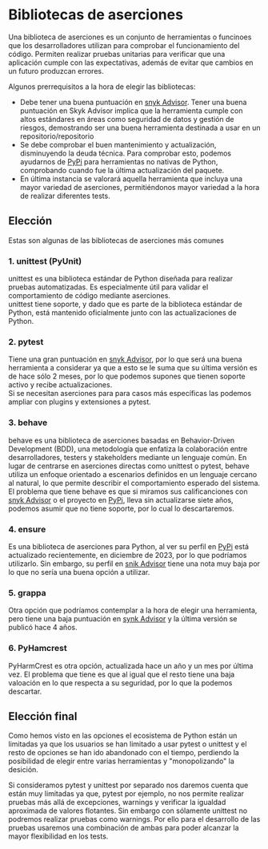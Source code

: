 # Bibliotecas de aserciones
Una biblioteca de aserciones es un conjunto de herramientas o funcinoes que los desarrolladores utilizan para comprobar el funcionamiento del código. Permiten realizar pruebas unitarias para verificar que una aplicación cumple con las expectativas, además de evitar que cambios en un futuro produzcan errores.  

Algunos prerrequisitos a la hora de elegir las bibliotecas:
* Debe tener una buena puntuación en [snyk Advisor](https://snyk.io/advisor/). Tener una buena puntuación en Skyk Advisor implica que la herramienta cumple con altos estándares en áreas como seguridad de datos y gestión de riesgos, demostrando ser una buena herramienta destinada a usar en un repositorio/repositorio
* Se debe comprobar el buen mantenimiento y actualización, disminuyendo la deuda técnica. Para comprobar esto, podemos ayudarnos de [PyPi](https://pypi.org/) para herramientas no nativas de Python, comprobando cuando fue la última actualización del paquete.
* En última instancia se valorará aquella herramienta que incluya una mayor variedad de aserciones, permitiéndonos mayor variedad a la hora de realizar diferentes tests.
## Elección
Estas son algunas de las bibliotecas de aserciones más comunes
### 1. unittest (PyUnit)
unittest es una biblioteca estándar de Python diseñada para realizar pruebas automatizadas. Es especialmente útil para validar el comportamiento de código mediante aserciones.  
unittest tiene soporte, y dado que es parte de la biblioteca estándar de Python, está mantenido oficialmente junto con las actualizaciones de Python.
### 2. pytest
Tiene una gran puntuación en [snyk Advisor](https://snyk.io/advisor/python/pytest), por lo que será una buena herramienta a considerar ya que a esto se le suma que su última versión es de hace sólo 2 meses, por lo que podemos supones que tienen soporte activo y recibe actualizaciones.  
Si se necesitan aserciones para para casos más específicas las podemos ampliar con plugins y extensiones a pytest.
### 3. behave
behave es una biblioteca de aserciones basadas en Behavior-Driven Development (BDD), una metodología que enfatiza la colaboración entre desarrolladores, testers y stakeholders mediante un lenguaje común. En lugar de centrarse en aserciones directas como unittest o pytest, behave utiliza un enfoque orientado a escenarios definidos en un lenguaje cercano al natural, lo que permite describir el comportamiento esperado del sistema.
El problema que tiene behave es que si miramos sus calificanciones con [snyk Advisor](https://snyk.io/advisor/python/behave) o el proyecto en [PyPi](https://pypi.org/project/behave/), lleva sin actualizarse siete años, podemos asumir que no tiene soporte, por lo cual lo descartaremos.
### 4. ensure
Es una biblioteca de aserciones para Python, al ver su perfil en [PyPi](https://pypi.org/project/ensure/) está actualizado recientemente, en diciembre de 2023, por lo que podríamos utilizarlo. Sin embargo, su perfil en [snik Advisor](https://snyk.io/advisor/python/ensure) tiene una nota muy baja por lo que no sería una buena opción a utilizar.
### 5. grappa
Otra opción que podríamos contemplar a la hora de elegir una herramienta, pero tiene una baja puntuación en [synk Advisor](https://snyk.io/advisor/python/grappa) y la última versión se publicó hace 4 años.
### 6. PyHamcrest
PyHarmCrest es otra opción, actualizada hace un año y un mes por última vez. El problema que tiene es que al igual que el resto tiene una baja valoación en lo que respecta a su seguridad, por lo que la podemos descartar.

## Elección final
Como hemos visto en las opciones el ecosistema de Python están un limitadas ya que los usuarios se han limitado a usar pytest o unittest y el resto de opciones se han ido abandonado con el tiempo, perdiendo la posibilidad de elegir entre varias herramientas y "monopolizando" la desición.

Si consideramos pytest y unittest por separado nos daremos cuenta que están muy limitadas ya que, pytest por ejemplo, no nos permite realizar pruebas más allá de excepciones, warnings y verificar la igualdad aproximada de valores flotantes. Sin embargo con sólamente unittest no podremos realizar pruebas como warnings. Por ello para el desarrollo de las pruebas usaremos una combinación de ambas para poder alcanzar la mayor flexibilidad en los tests.